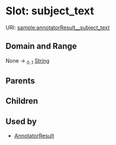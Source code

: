 
# Slot: subject_text




URI: [sample:annotatorResult__subject_text](http://w3id.org/ontogpt/environmental-sample/annotatorResult__subject_text)


## Domain and Range

None &#8594;  <sub>0..1</sub> [String](types/String.md)

## Parents


## Children


## Used by

 * [AnnotatorResult](AnnotatorResult.md)
